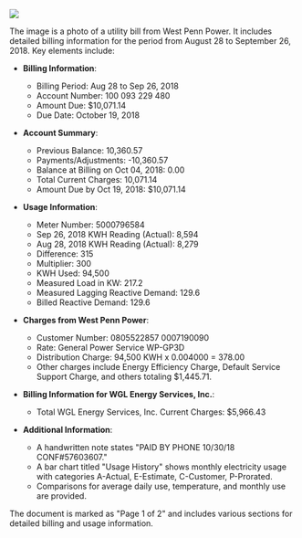 ![](images/img-0.jpeg)

The image is a photo of a utility bill from West Penn Power. It includes detailed billing information for the period from August 28 to September 26, 2018. Key elements include:

- **Billing Information**: 
  - Billing Period: Aug 28 to Sep 26, 2018
  - Account Number: 100 093 229 480
  - Amount Due: $10,071.14
  - Due Date: October 19, 2018

- **Account Summary**:
  - Previous Balance: 10,360.57
  - Payments/Adjustments: -10,360.57
  - Balance at Billing on Oct 04, 2018: 0.00
  - Total Current Charges: 10,071.14
  - Amount Due by Oct 19, 2018: $10,071.14

- **Usage Information**:
  - Meter Number: 5000796584
  - Sep 26, 2018 KWH Reading (Actual): 8,594
  - Aug 28, 2018 KWH Reading (Actual): 8,279
  - Difference: 315
  - Multiplier: 300
  - KWH Used: 94,500
  - Measured Load in KW: 217.2
  - Measured Lagging Reactive Demand: 129.6
  - Billed Reactive Demand: 129.6

- **Charges from West Penn Power**:
  - Customer Number: 0805522857 0007190090
  - Rate: General Power Service WP-GP3D
  - Distribution Charge: 94,500 KWH x 0.004000 = 378.00
  - Other charges include Energy Efficiency Charge, Default Service Support Charge, and others totaling $1,445.71.

- **Billing Information for WGL Energy Services, Inc.**:
  - Total WGL Energy Services, Inc. Current Charges: $5,966.43

- **Additional Information**:
  - A handwritten note states "PAID BY PHONE 10/30/18 CONF#57603607."
  - A bar chart titled "Usage History" shows monthly electricity usage with categories A-Actual, E-Estimate, C-Customer, P-Prorated.
  - Comparisons for average daily use, temperature, and monthly use are provided.

The document is marked as "Page 1 of 2" and includes various sections for detailed billing and usage information.
